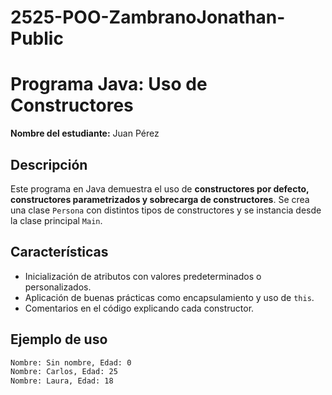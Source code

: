 # 2525-POO-ZambranoJonathan-Public
# Programa Java: Uso de Constructores

**Nombre del estudiante:** Juan Pérez

## Descripción
Este programa en Java demuestra el uso de **constructores por defecto, constructores parametrizados y sobrecarga de constructores**. Se crea una clase `Persona` con distintos tipos de constructores y se instancia desde la clase principal `Main`.

## Características
- Inicialización de atributos con valores predeterminados o personalizados.
- Aplicación de buenas prácticas como encapsulamiento y uso de `this`.
- Comentarios en el código explicando cada constructor.

## Ejemplo de uso

```bash
Nombre: Sin nombre, Edad: 0
Nombre: Carlos, Edad: 25
Nombre: Laura, Edad: 18
